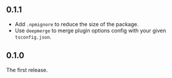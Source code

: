 ## 0.1.1

- Add `.npmignore` to reduce the size of the package.
- Use `deepmerge` to merge plugin options config with your given `tsconfig.json`.

## 0.1.0

The first release.
